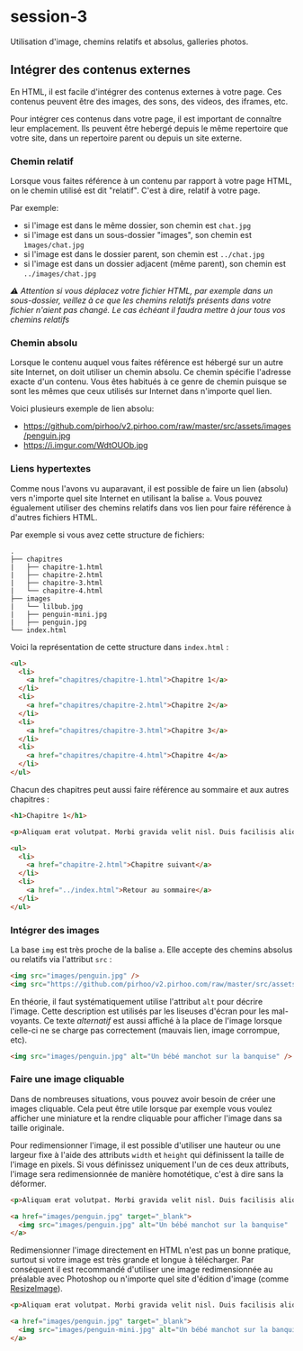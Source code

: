 # session-3

Utilisation d'image, chemins relatifs et absolus, galleries photos.

## Intégrer des contenus externes

En HTML, il est facile d'intégrer des contenus externes à votre page.
Ces contenus peuvent être des images, des sons, des videos, des iframes, etc.

Pour intégrer ces contenus dans votre page, il est important de connaître leur emplacement.
Ils peuvent être hebergé depuis le même repertoire que votre site, dans un repertoire
 parent ou depuis un site externe.

### Chemin relatif

Lorsque vous faites référence à un contenu par rapport à votre page HTML,
on le chemin utilisé est dit "relatif". C'est à dire, relatif à votre page.

Par exemple:

* si l'image est dans le même dossier, son chemin est `chat.jpg`
* si l'image est dans un sous-dossier "images", son chemin est `ìmages/chat.jpg`
* si l'image est dans le dossier parent, son chemin est `../chat.jpg`
* si l'image est dans un dossier adjacent (même parent), son chemin est `../images/chat.jpg`

*:warning: Attention si vous déplacez votre fichier HTML, par exemple dans un sous-dossier,
veillez à ce que les chemins relatifs présents dans votre fichier n'aient pas changé.
Le cas échéant il faudra mettre à jour tous vos chemins relatifs*

### Chemin absolu

Lorsque le contenu auquel vous faites référence est hébergé sur un autre site Internet,
on doit utiliser un chemin absolu. Ce chemin spécifie l'adresse exacte d'un contenu.
Vous êtes habitués à ce genre de chemin puisque se sont les mêmes que ceux utilisés
sur Internet dans n'importe quel lien.

Voici plusieurs exemple de lien absolu:

* https://github.com/pirhoo/v2.pirhoo.com/raw/master/src/assets/images/penguin.jpg
* https://i.imgur.com/WdtOUOb.jpg

### Liens hypertextes

Comme nous l'avons vu auparavant, il est possible de faire un lien (absolu) vers
n'importe quel site Internet en utilisant la balise `a`. Vous pouvez égualement
utiliser des chemins relatifs dans vos lien pour faire référence à d'autres
fichiers HTML.

Par exemple si vous avez cette structure de fichiers:

```
.
├── chapitres
|   ├── chapitre-1.html
|   ├── chapitre-2.html
|   ├── chapitre-3.html
|   └── chapitre-4.html
├── images
|   └── lilbub.jpg
|   ├── penguin-mini.jpg
|   ├── penguin.jpg
└── index.html
```

Voici la représentation de cette structure dans `index.html` :

```html
<ul>
  <li>
    <a href="chapitres/chapitre-1.html">Chapitre 1</a>
  </li>
  <li>
    <a href="chapitres/chapitre-2.html">Chapitre 2</a>
  </li>
  <li>
    <a href="chapitres/chapitre-3.html">Chapitre 3</a>
  </li>
  <li>
    <a href="chapitres/chapitre-4.html">Chapitre 4</a>
  </li>
</ul>
```

Chacun des chapitres peut aussi faire référence au sommaire et aux autres chapitres :

```html
<h1>Chapitre 1</h1>

<p>Aliquam erat volutpat. Morbi gravida velit nisl. Duis facilisis aliquam nisi, ut auctor metus. Curabitur ex diam, mollis at odio sit amet, posuere hendrerit massa. Cras mi nisl, gravida quis orci sed, consequat sagittis est. Mauris ante magna, sagittis sit amet maximus nec, accumsan non urna. Aenean eget ipsum pretium, pretium tortor non, aliquet elit. Phasellus tempor quam ante, id scelerisque felis commodo et. Nulla vehicula sodales sapien vel scelerisque. Duis vestibulum a lacus in euismod. Etiam tincidunt elementum mattis. Nulla iaculis pellentesque consectetur.</p>

<ul>
  <li>
    <a href="chapitre-2.html">Chapitre suivant</a>
  </li>
  <li>
    <a href="../index.html">Retour au sommaire</a>
  </li>
</ul>
```

### Intégrer des images

La base `img` est très proche de la balise `a`. Elle accepte des chemins absolus
ou relatifs via l'attribut `src` :

```html
<img src="images/penguin.jpg" />
<img src="https://github.com/pirhoo/v2.pirhoo.com/raw/master/src/assets/images/penguin.jpg" />
```

En théorie, il faut systématiquement utilise l'attribut `alt` pour décrire l'image.
Cette description est utilisés par les liseuses d'écran pour les mal-voyants. Ce
texte *alternatif* est aussi affiché à la place de l'image lorsque celle-ci ne
se charge pas correctement (mauvais lien, image corrompue, etc).

```html
<img src="images/penguin.jpg" alt="Un bébé manchot sur la banquise" />
```

### Faire une image cliquable

Dans de nombreuses situations, vous pouvez avoir besoin de créer une images cliquable.
Cela peut être utile lorsque par exemple vous voulez afficher une miniature et la
rendre cliquable pour afficher l'image dans sa taille originale.

Pour redimensionner l'image, il est possible d'utiliser une hauteur ou une largeur fixe
à l'aide des attributs `width` et `height` qui définissent la taille de l'image en pixels.
Si vous définissez uniquement l'un de ces deux attributs, l'image sera redimensionnée de manière
homotétique, c'est à dire sans la déformer.

```html
<p>Aliquam erat volutpat. Morbi gravida velit nisl. Duis facilisis aliquam nisi, ut auctor metus. Curabitur ex diam, mollis at odio sit amet, posuere hendrerit massa. Cras mi nisl, gravida quis orci sed, consequat sagittis est.</p>

<a href="images/penguin.jpg" target="_blank">
  <img src="images/penguin.jpg" alt="Un bébé manchot sur la banquise"  width="100" />
</a>
```

Redimensionner l'image directement en HTML n'est pas un bonne pratique, surtout
si votre image est très grande et longue à télécharger. Par conséquent il est recommandé
d'utiliser une image redimensionnée au préalable avec Photoshop ou n'importe quel
site d'édition d'image (comme [ResizeImage](http://resizeimage.net)).


```html
<p>Aliquam erat volutpat. Morbi gravida velit nisl. Duis facilisis aliquam nisi, ut auctor metus. Curabitur ex diam, mollis at odio sit amet, posuere hendrerit massa. Cras mi nisl, gravida quis orci sed, consequat sagittis est.</p>

<a href="images/penguin.jpg" target="_blank">
  <img src="images/penguin-mini.jpg" alt="Un bébé manchot sur la banquise"  width="100" />
</a>
```
